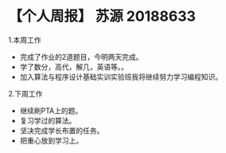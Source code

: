 # 【个人周报】 苏源 20188633


1.本周工作
- 完成了作业的2道题目，今明两天完成。
- 学了数分，高代，解几，英语等。。
- 加入算法与程序设计基础实训实验班我将继续努力学习编程知识。

2.下周工作
- 继续刷PTA上的题。
- 复习学过的算法。
- 坚决完成学长布置的任务。
- 把重心放到学习上。
